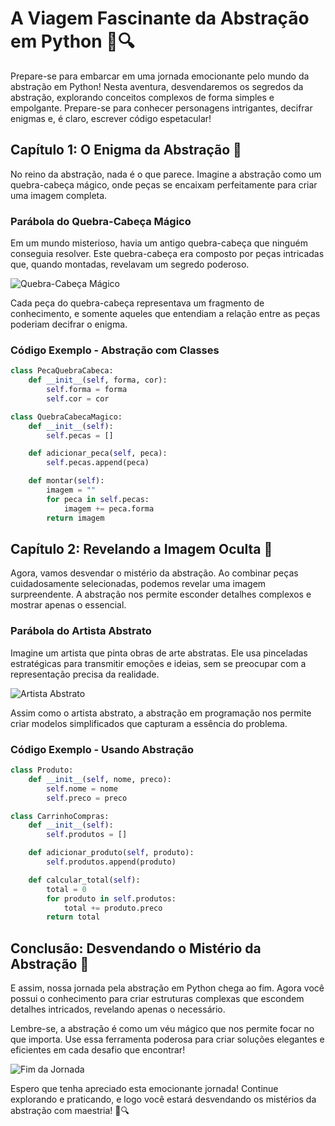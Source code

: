 # A Viagem Fascinante da Abstração em Python 🚀🔍

Prepare-se para embarcar em uma jornada emocionante pelo mundo da abstração em Python! Nesta aventura, desvendaremos os segredos da abstração, explorando conceitos complexos de forma simples e empolgante. Prepare-se para conhecer personagens intrigantes, decifrar enigmas e, é claro, escrever código espetacular!

## Capítulo 1: O Enigma da Abstração 🧩

No reino da abstração, nada é o que parece. Imagine a abstração como um quebra-cabeça mágico, onde peças se encaixam perfeitamente para criar uma imagem completa.

### Parábola do Quebra-Cabeça Mágico

Em um mundo misterioso, havia um antigo quebra-cabeça que ninguém conseguia resolver. Este quebra-cabeça era composto por peças intricadas que, quando montadas, revelavam um segredo poderoso.

![Quebra-Cabeça Mágico](https://exemplo.com/imagens/quebracabeca.png)

Cada peça do quebra-cabeça representava um fragmento de conhecimento, e somente aqueles que entendiam a relação entre as peças poderiam decifrar o enigma.

### Código Exemplo - Abstração com Classes

```python
class PecaQuebraCabeca:
    def __init__(self, forma, cor):
        self.forma = forma
        self.cor = cor

class QuebraCabecaMagico:
    def __init__(self):
        self.pecas = []

    def adicionar_peca(self, peca):
        self.pecas.append(peca)

    def montar(self):
        imagem = ""
        for peca in self.pecas:
            imagem += peca.forma
        return imagem
```

## Capítulo 2: Revelando a Imagem Oculta 🎨

Agora, vamos desvendar o mistério da abstração. Ao combinar peças cuidadosamente selecionadas, podemos revelar uma imagem surpreendente. A abstração nos permite esconder detalhes complexos e mostrar apenas o essencial.

### Parábola do Artista Abstrato

Imagine um artista que pinta obras de arte abstratas. Ele usa pinceladas estratégicas para transmitir emoções e ideias, sem se preocupar com a representação precisa da realidade.

![Artista Abstrato](https://exemplo.com/imagens/artista.png)

Assim como o artista abstrato, a abstração em programação nos permite criar modelos simplificados que capturam a essência do problema.

### Código Exemplo - Usando Abstração

```python
class Produto:
    def __init__(self, nome, preco):
        self.nome = nome
        self.preco = preco

class CarrinhoCompras:
    def __init__(self):
        self.produtos = []

    def adicionar_produto(self, produto):
        self.produtos.append(produto)

    def calcular_total(self):
        total = 0
        for produto in self.produtos:
            total += produto.preco
        return total
```

## Conclusão: Desvendando o Mistério da Abstração 🌌

E assim, nossa jornada pela abstração em Python chega ao fim. Agora você possui o conhecimento para criar estruturas complexas que escondem detalhes intricados, revelando apenas o necessário.

Lembre-se, a abstração é como um véu mágico que nos permite focar no que importa. Use essa ferramenta poderosa para criar soluções elegantes e eficientes em cada desafio que encontrar!

![Fim da Jornada](https://exemplo.com/imagens/final.png)

Espero que tenha apreciado esta emocionante jornada! Continue explorando e praticando, e logo você estará desvendando os mistérios da abstração com maestria! 🚀🔍
